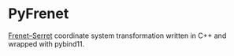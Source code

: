 # PyFrenet

[Frenet–Serret](https://en.wikipedia.org/wiki/Frenet%E2%80%93Serret_formulas) coordinate system transformation written in C++ and wrapped with pybind11.
